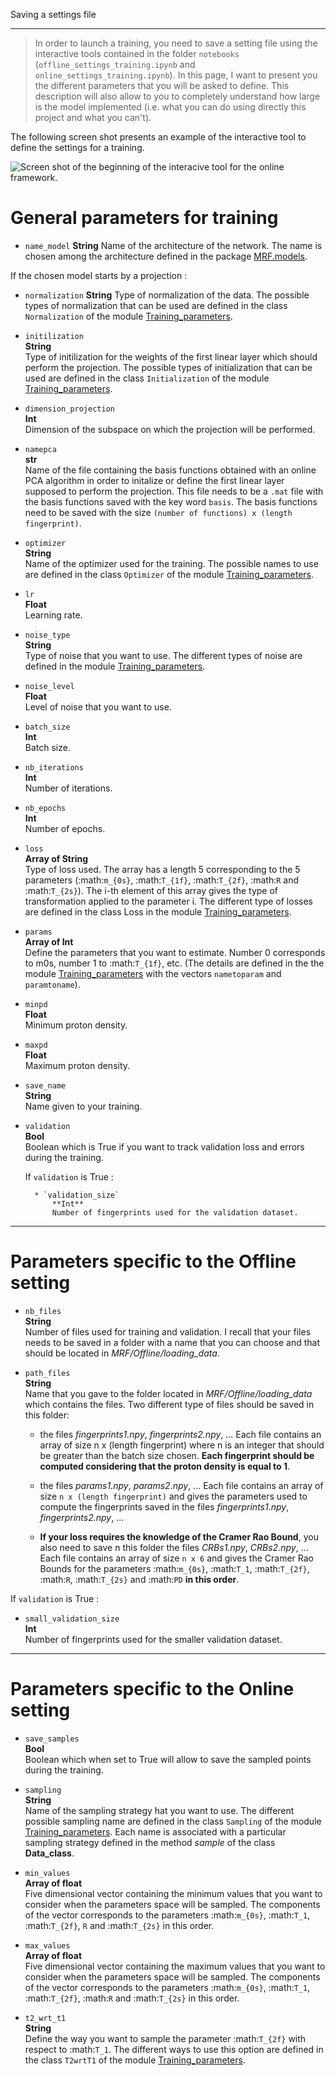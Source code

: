 Saving a settings file
**********************

> In order to launch a training, you need to save a setting file using the interactive tools contained in the folder ``notebooks`` (`offline_settings_training.ipynb` and `online_settings_training.ipynb`). In this page, I want to present you the different parameters that you will be asked to define. This description will also allow to you to completely understand how large is the model implemented (i.e. what you can do using directly this project and what you can't).


The following screen shot presents an example of the interactive tool to define the settings for a training.

![Screen shot of the beginning of the interacive tool for the online framework.](../images/online-settings.png)

General parameters for training
===============================

* `name_model` 
	**String** 
	Name of the architecture of the network. The name is chosen among the architecture defined in the package [MRF.models](https://mrf.readthedocs.io/en/latest/autodocs/MRF.models.html).    


If the chosen model starts by a projection :


* `normalization`
	**String**
	Type of normalization of the data. The possible types of normalization that can be used are defined in the class `Normalization` of the module [Training_parameters](https://mrf.readthedocs.io/en/latest/autodocs/MRF.html#module-MRF.Training_parameters). 


* `initilization`  
	**String**  
	Type of initilization for the weights of the first linear layer which should perform the projection. The possible types of initialization that can be used are defined in the class `Initialization` of the module [Training_parameters](https://mrf.readthedocs.io/en/latest/autodocs/MRF.html#module-MRF.Training_parameters). 


* `dimension_projection`   
	**Int**   
	Dimension of the subspace on which the projection will be performed.



* `namepca`  
	**str**   
	Name of the file containing the basis functions obtained with an online PCA algorithm in order to initalize or define the first linear layer supposed to perform the projection. This file needs to be a `.mat` file with the basis functions saved with the key word `basis`. 
	The basis functions need to be saved with the size ``(number of functions) x (length fingerprint)``.    


* `optimizer`  
	**String**   
	Name of the optimizer used for the training. The possible names to use are defined in the class `Optimizer` of the module [Training_parameters](https://mrf.readthedocs.io/en/latest/autodocs/MRF.html#module-MRF.Training_parameters).    

* `lr`  
	**Float**   
	Learning rate.    


* `noise_type`  
	**String**   
	Type of noise that you want to use. The different types of noise are defined in the module [Training_parameters](https://mrf.readthedocs.io/en/latest/autodocs/MRF.html#module-MRF.Training_parameters).    


* `noise_level`  
	**Float**   
	Level of noise that you want to use.    
 

* `batch_size`  
	**Int**   
	Batch size.    


* `nb_iterations`  
	**Int**   
	Number of iterations.    


* `nb_epochs`  
	**Int**   
	Number of epochs.    


* `loss`  
	**Array of String**   
	Type of loss used. The array has a length 5 corresponding to the 5 parameters (:math:`m_{0s}`, :math:`T_{1f}`, :math:`T_{2f}`, :math:`R` and :math:`T_{2s}`). The i-th element of this array gives the type of transformation applied to the parameter i. 
	The different type of losses are defined in the class Loss in the module [Training_parameters](https://mrf.readthedocs.io/en/latest/autodocs/MRF.html#module-MRF.Training_parameters).    



* `params`  
	**Array of Int**   
	Define the parameters that you want to estimate. Number 0 corresponds to m0s, number 1 to :math:`T_{1f}`, etc. (The details are defined in the the module [Training_parameters](https://mrf.readthedocs.io/en/latest/autodocs/MRF.html#module-MRF.Training_parameters) with the vectors `nametoparam` and `paramtoname`).    


* `minpd`  
	**Float**   
	Minimum proton density.    


* `maxpd`  
	**Float**   
	Maximum proton density.    


* `save_name`  
	**String**   
	Name given to your training.    

* `validation`  
	**Bool**   
	Boolean which is True if you want to track validation loss and errors during the training.    


	If `validation` is True :

		* `validation_size`  
			**Int**   
			Number of fingerprints used for the validation dataset.



------

Parameters specific to the **Offline** setting
==============================================

* `nb_files`  
	**String**   
	Number of files used for training and validation. I recall that your files needs to be saved in a folder with a name that you can choose and that should be located in *MRF/Offline/loading_data*.    

* `path_files`  
	**String**   
	Name that you gave to the folder located in *MRF/Offline/loading_data* which contains the files. Two different type of files should be saved in this folder:

	* the files *fingerprints1.npy*, *fingerprints2.npy*, ... Each file contains an array of size n x (length fingerprint) where n is an integer that should be greater than the batch size chosen. **Each fingerprint should be computed considering that the proton density is equal to 1**.    

	* the files *params1.npy*, *params2.npy*, ... Each file contains an array of size ``n x (length fingerprint)`` and gives the parameters used to compute the fingerprints saved in the files *fingerprints1.npy*, *fingerprints2.npy*, ...

	* **If your loss requires the knowledge of the Cramer Rao Bound**, you also need to save n this folder the files *CRBs1.npy*, *CRBs2.npy*, ... Each file contains an array of size ``n x 6`` and gives the Cramer Rao Bounds for the parameters :math:`m_{0s}`, :math:`T_1`, :math:`T_{2f}`, :math:`R`, :math:`T_{2s}` and :math:`PD` **in this order**.

If `validation` is True :


* `small_validation_size`  
	**Int**   
	Number of fingerprints used for the smaller validation dataset.



------

Parameters specific to the **Online** setting
=============================================

* `save_samples`  
	**Bool**   
	Boolean which when set to True will allow to save the sampled points during the training.    

* `sampling`  
	**String**   
	Name of the sampling strategy hat you want to use. The different possible sampling name are defined in the class `Sampling` of the module [Training_parameters](https://mrf.readthedocs.io/en/latest/autodocs/MRF.html#module-MRF.Training_parameters). Each name is associated with a particular sampling strategy defined in the method *sample* of the class **Data_class**.    

* `min_values`  
	**Array of float**   
	Five dimensional vector containing the minimum values that you want to consider when the parameters space will be sampled. The components of the vector corresponds to the parameters :math:`m_{0s}`, :math:`T_1`, :math:`T_{2f}`, `R` and :math:`T_{2s}` in this order.    


* `max_values`  
	**Array of float**   
	Five dimensional vector containing the maximum values that you want to consider when the parameters space will be sampled. The components of the vector corresponds to the parameters :math:`m_{0s}`, :math:`T_1`, :math:`T_{2f}`, :math:`R` and :math:`T_{2s}` in this order.    


* `t2_wrt_t1`  
	**String**   
	Define the way you want to sample the parameter :math:`T_{2f}` with respect to :math:`T_1`. The different ways to use this option are defined in the class `T2wrtT1` of the module [Training_parameters](https://mrf.readthedocs.io/en/latest/autodocs/MRF.html#module-MRF.Training_parameters).    


